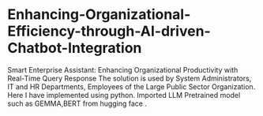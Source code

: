 # Enhancing-Organizational-Efficiency-through-AI-driven-Chatbot-Integration
Smart Enterprise Assistant: Enhancing Organizational Productivity with Real-Time Query Response The solution is used by System Administrators, IT and HR Departments, Employees of the Large Public Sector Organization.
Here I have implemented using python.
Imported LLM Pretrained model such as GEMMA,BERT from hugging face .
